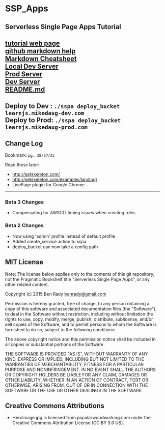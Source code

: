 # SSP_Apps  

## Serverless Single Page Apps Tutorial  

[tutorial web page](https://pragprog.com/book/brapps/serverless-page-apps)  
[github markdown help](https://github.github.com/gfm/)  
[Markdown Cheatsheet](https://github.com/adam-p/markdown-here/wiki/Markdown-Cheatsheet)  
[Local Dev Server](http://single-page-apps-mikedaug586160.codeanyapp.com:9292/)  
[Prod Server](http://learnjs.mikedaug-prod.com.s3-website-us-east-1.amazonaws.com/)  
[Dev Server](http://learnjs.mikedaug-dev.com.s3-website-us-east-1.amazonaws.com/)  
[README.md](https://github.com/MikeDaug/learnjs/blob/master/README.md)  
---
Deploy to Dev : `./sspa deploy_bucket learnjs.mikedaug-dev.com`  
Deploy to Prod: `./sspa deploy_bucket learnjs.mikedaug-prod.com`  
---

## Change Log
  Bookmark: `pg. 38/57/25`  

  Read these later:  
  
  * http://getskeleton.com/
  * http://getskeleton.com/examples/landing/
  * LivePage plugin for Google Chrome
  
---

### Beta 3 Changes

  * Compensating for AWSCLI timing issues when creating roles
  
### Beta 2 Changes

  * Now using 'admin' profile instead of default profile
  * Added create_service action to sspa
  * deploy_bucket can now take a config path

## MIT License

Note: The license below applies only to the contents of this git repository, not the Pragmatic Bookshelf title "Serverless Single Page Apps", or any other related content.

Copyright (c) 2015 Ben Rady <benrady@gmail.com>

Permission is hereby granted, free of charge, to any person obtaining a copy of this software and associated documentation files (the "Software"), to deal in the Software without restriction, including without limitation the rights to use, copy, modify, merge, publish, distribute, sublicense, and/or sell copies of the Software, and to permit persons to whom the Software is furnished to do so, subject to the following conditions:

The above copyright notice and this permission notice shall be included in all copies or substantial portions of the Software.

THE SOFTWARE IS PROVIDED "AS IS", WITHOUT WARRANTY OF ANY KIND, EXPRESS OR IMPLIED, INCLUDING BUT NOT LIMITED TO THE WARRANTIES OF MERCHANTABILITY, FITNESS FOR A PARTICULAR PURPOSE AND NONINFRINGEMENT.  IN NO EVENT SHALL THE AUTHORS OR COPYRIGHT HOLDERS BE LIABLE FOR ANY CLAIM, DAMAGES OR OTHER LIABILITY, WHETHER IN AN ACTION OF CONTRACT, TORT OR OTHERWISE, ARISING FROM, OUT OF OR IN CONNECTION WITH THE SOFTWARE OR THE USE OR OTHER DEALINGS IN THE SOFTWARE.

## Creative Commons Attributions

  * HeroImage.jpg is licensed from popularwoodworking.com under the Creative Commons Attribution License (CC BY 3.0 US).

